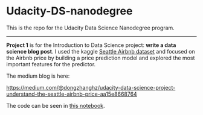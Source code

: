 # Udacity-DS-nanodegree

This is the repo for the Udacity Data Science Nanodegree program. 

---------
**Project 1** is for the Introduction to Data Science project: **write a data science blog post**. I used the kaggle [Seattle Airbnb dataset](https://www.kaggle.com/airbnb/seattle) and focused on the Airbnb price by building a price prediction model and explored the most important features for the predictor. 

The medium blog is here:

https://medium.com/@dongzhanghz/udacity-data-science-project-understand-the-seattle-airbnb-price-aa15e8668764

The code can be seen in [this notebook](https://github.com/dongzhang84/Udacity-DS-nanodegree/blob/master/Project_1/Seattle_Airbnb.ipynb).
